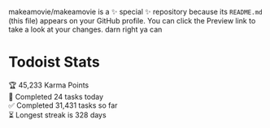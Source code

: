 makeamovie/makeamovie is a ✨ special ✨ repository because its `README.md` (this file) appears on your GitHub profile.
You can click the Preview link to take a look at your changes. darn right ya can

# Todoist Stats

<!-- TODO-IST:START -->
🏆  45,233 Karma Points           
🌸  Completed 24 tasks today           
✅  Completed 31,431 tasks so far           
⏳  Longest streak is 328 days
<!-- TODO-IST:END -->